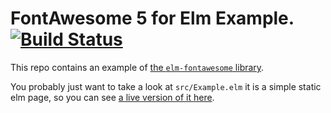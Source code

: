 # FontAwesome 5 for Elm Example. [![Build Status](https://travis-ci.com/Lattyware/elm-fontawesome-example.svg?branch=master)](https://travis-ci.com/Lattyware/elm-fontawesome-example)

This repo contains an example of [the `elm-fontawesome` library][elm-fontawesome].

[elm-fontawesome]: https://github.com/Lattyware/elm-fontawesome

You probably just want to take a look at `src/Example.elm` it is a simple static elm page, so you can see [a live version of it here][live].

[live]: https://lattyware.github.io/elm-fontawesome-example/
